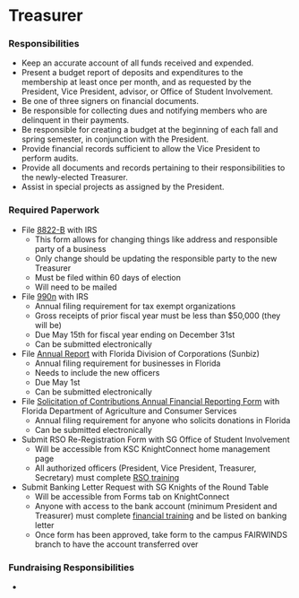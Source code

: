 # Treasurer

### Responsibilities

* Keep an accurate account of all funds received and expended.
* Present a budget report of deposits and expenditures to the membership at least once per month, and as requested by the President, Vice President, advisor, or Office of Student Involvement.
* Be one of three signers on financial documents.
* Be responsible for collecting dues and notifying members who are delinquent in their payments.
* Be responsible for creating a budget at the beginning of each fall and spring semester, in conjunction with the President.
* Provide financial records sufficient to allow the Vice President to perform audits.
* Provide all documents and records pertaining to their responsibilities to the newly-elected Treasurer.
* Assist in special projects as assigned by the President.

### Required Paperwork

* File [8822-B](https://www.irs.gov/forms-pubs/about-form-8822-b) with IRS
  * This form allows for changing things like address and responsible party of a business
  * Only change should be updating the responsible party to the new Treasurer
  * Must be filed within 60 days of election
  * Will need to be mailed
* File [990n](https://www.irs.gov/charities-non-profits/annual-electronic-filing-requirement-for-small-exempt-organizations-form-990-n-e-postcard) with IRS
  * Annual filing requirement for tax exempt organizations
  * Gross receipts of prior fiscal year must be less than $50,000 (they will be)
  * Due May 15th for fiscal year ending on December 31st
  * Can be submitted electronically
* File [Annual Report](https://dos.fl.gov/sunbiz/manage-business/efile/annual-report/instructions/) with Florida Division of Corporations (Sunbiz)
  * Annual filing requirement for businesses in Florida
  * Needs to include the new officers
  * Due May 1st
  * Can be submitted electronically
* File [Solicitation of Contributions Annual Financial Reporting Form](https://www.fdacs.gov/Business-Services/Solicitation-of-Contributions) with Florida Department of Agriculture and Consumer Services
  * Annual filing requirement for anyone who solicits donations in Florida
  * Can be submitted electronically
* Submit RSO Re-Registration Form with SG Office of Student Involvement
  * Will be accessible from KSC KnightConnect home management page
  * All authorized officers (President, Vice President, Treasurer, Secretary) must complete [RSO training](https://osi.ucf.edu/rso/)
* Submit Banking Letter Request with SG Knights of the Round Table
  * Will be accessible from Forms tab on KnightConnect
  * Anyone with access to the bank account (minimum President and Treasurer) must complete [financial training](https://asf.sdes.ucf.edu/training/) and be listed on banking letter
  * Once form has been approved, take form to the campus FAIRWINDS branch to have the account transferred over

### Fundraising Responsibilities

*



